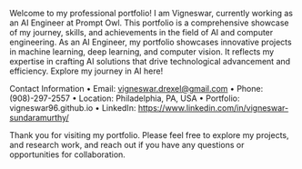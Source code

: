 Welcome to my professional portfolio! I am Vigneswar, currently working as an AI Engineer at Prompt Owl. This portfolio is a comprehensive showcase of my journey, skills, and achievements in the field of AI and computer engineering. As an AI Engineer, my portfolio showcases innovative projects in machine learning, deep learning, and computer vision. It reflects my expertise in crafting AI solutions that drive technological advancement and efficiency. Explore my journey in AI here!

Contact Information
•	Email: vigneswar.drexel@gmail.com
•	Phone: (908)-297-2557
•	Location: Philadelphia, PA, USA 
•	Portfolio: vigneswar96.github.io
•	LinkedIn: https://www.linkedin.com/in/vigneswar-sundaramurthy/

Thank you for visiting my portfolio. Please feel free to explore my projects, and research work, and reach out if you have any questions or opportunities for collaboration.

